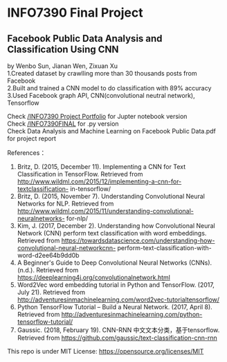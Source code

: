 # INFO7390 Final Project
## Facebook Public Data Analysis and Classification Using CNN  
by Wenbo Sun, Jianan Wen, Zixuan Xu  
1.Created dataset by crawlling more than 30 thousands posts from Facebook  
2.Built and trained a CNN model to do classification with 89% accuracy  
3.Used Facebook graph API, CNN(convolutional neutral network), Tensorflow   

Check [/INFO7390 Project Portfolio](https://github.com/gobackhuoxing/Facebook-CNN-INFO7390/tree/master/INFO7390%20Project%20Portfolio) for Jupter notebook version  
Check [/INFO7390FINAL](https://github.com/gobackhuoxing/Facebook-CNN-INFO7390/tree/master/INFO7390FINAL) for .py version  
Check Data Analysis and Machine Learning on Facebook Public Data.pdf for project report  

References：
1. Britz, D. (2015, December 11). Implementing a CNN for Text Classification in TensorFlow.
Retrieved from http://www.wildml.com/2015/12/implementing-a-cnn-for-textclassification-
in-tensorflow/
2. Britz, D. (2015, November 7). Understanding Convolutional Neural Networks for NLP.
Retrieved from http://www.wildml.com/2015/11/understanding-convolutional-neuralnetworks-
for-nlp/
3. Kim, J. (2017, December 2). Understanding how Convolutional Neural Network (CNN)
perform text classification with word embeddings. Retrieved from
https://towardsdatascience.com/understanding-how-convolutional-neural-networkcnn-
perform-text-classification-with-word-d2ee64b9dd0b
4. A Beginner's Guide to Deep Convolutional Neural Networks (CNNs). (n.d.). Retrieved
from https://deeplearning4j.org/convolutionalnetwork.html
5. Word2Vec word embedding tutorial in Python and TensorFlow. (2017, July 21).
Retrieved from http://adventuresinmachinelearning.com/word2vec-tutorialtensorflow/
6. Python TensorFlow Tutorial – Build a Neural Network. (2017, April 8). Retrieved from
http://adventuresinmachinelearning.com/python-tensorflow-tutorial/
7. Gaussic. (2018, February 19). CNN-RNN 中文文本分类，基于tensorflow. Retrieved
from https://github.com/gaussic/text-classification-cnn-rnn


This repo is under MIT License: https://opensource.org/licenses/MIT
